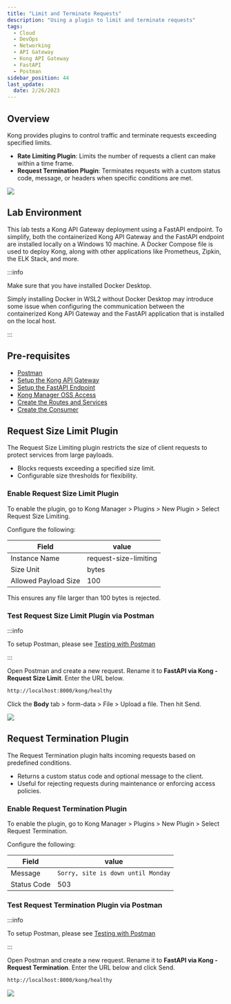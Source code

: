 ```yaml
---
title: "Limit and Terminate Requests"
description: "Using a plugin to limit and terminate requests"
tags: 
  - Cloud
  - DevOps
  - Networking 
  - API Gateway
  - Kong API Gateway
  - FastAPI 
  - Postman
sidebar_position: 44
last_update:
  date: 2/26/2023
---
```


## Overview 

Kong provides plugins to control traffic and terminate requests exceeding specified limits.  

- **Rate Limiting Plugin**: Limits the number of requests a client can make within a time frame.  
- **Request Termination Plugin**: Terminates requests with a custom status code, message, or headers when specific conditions are met.  

![](/img/docs/12042024-kong-gw-traffic-control-plugin.png)

## Lab Environment

This lab tests a Kong API Gateway deployment using a FastAPI endpoint. To simplify, both the containerized Kong API Gateway and the FastAPI endpoint are installed locally on a Windows 10 machine. A Docker Compose file is used to deploy Kong, along with other applications like Prometheus, Zipkin, the ELK Stack, and more.

:::info 

Make sure that you have installed Docker Desktop. 

Simply installing Docker in WSL2 without Docker Desktop may introduce some issue when configuring the communication between the containerized Kong API Gateway and the FastAPI application that is installed on the local host.

:::

## Pre-requisites 

- [Postman](https://www.postman.com/downloads/)
- [Setup the Kong API Gateway](/docs/021-Software-Engineering/081-Kong-API-Gateway/015-Containerized-Kong-and-Other-Apps.md)
- [Setup the FastAPI Endpoint](/docs/021-Software-Engineering/081-Kong-API-Gateway/016-Testing-wth-an-FastAPI-Endpoint.md#setup-the-api-endpoint)
- [Kong Manager OSS Access](/docs/021-Software-Engineering/081-Kong-API-Gateway/015-Containerized-Kong-and-Other-Apps.md)
- [Create the Routes and Services](/docs/021-Software-Engineering/081-Kong-API-Gateway/016-Testing-wth-an-FastAPI-Endpoint.md)
- [Create the Consumer](/docs/021-Software-Engineering/081-Kong-API-Gateway/017-Consumers-Plugins-Upstreams.md#create-the-kong-consumer)

## Request Size Limit Plugin 

The Request Size Limiting plugin restricts the size of client requests to protect services from large payloads.  

- Blocks requests exceeding a specified size limit.  
- Configurable size thresholds for flexibility.  

### Enable Request Size Limit Plugin 

To enable the plugin, go to Kong Manager > Plugins > New Plugin > Select Request Size Limiting.

Configure the following:

| Field                           | value                   |
|---------------------------------|-------------------------|
| Instance Name                   | request-size-limiting   |
| Size Unit                       | bytes                   |
| Allowed Payload Size            | 100                     |

This ensures any file larger than 100 bytes is rejected.


### Test Request Size Limit Plugin via Postman 

:::info

To setup Postman, please see [Testing with Postman](/docs/021-Software-Engineering/081-Kong-API-Gateway/016-Testing-wth-an-FastAPI-Endpoint.md#testing-with-postman)

:::

Open Postman and create a new request. Rename it to **FastAPI via Kong - Request Size Limit**. Enter the URL below.

```bash
http://localhost:8000/kong/healthy 
```

Click the **Body** tab > form-data > File > Upload a file. Then hit Send.

![](/img/docs/12022024-kong-gw-request-limit-size.png)


## Request Termination Plugin

The Request Termination plugin halts incoming requests based on predefined conditions.  

- Returns a custom status code and optional message to the client.  
- Useful for rejecting requests during maintenance or enforcing access policies.  

### Enable Request Termination Plugin 

To enable the plugin, go to Kong Manager > Plugins > New Plugin > Select Request Termination.

Configure the following:

| Field                    | value                              |
|--------------------------|------------------------------------|
| Message                  | `Sorry, site is down until Monday` |
| Status Code              | 503                                |



### Test Request Termination Plugin via Postman 

:::info

To setup Postman, please see [Testing with Postman](/docs/021-Software-Engineering/081-Kong-API-Gateway/016-Testing-wth-an-FastAPI-Endpoint.md#testing-with-postman)

:::

Open Postman and create a new request. Rename it to **FastAPI via Kong - Request Termination**. Enter the URL below and click Send.

```bash
http://localhost:8000/kong/healthy 
```

![](/img/docs/12022024-kong-gw-request-termination.png)
